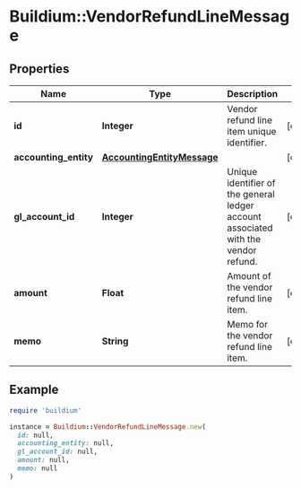 # Buildium::VendorRefundLineMessage

## Properties

| Name | Type | Description | Notes |
| ---- | ---- | ----------- | ----- |
| **id** | **Integer** | Vendor refund line item unique identifier. | [optional] |
| **accounting_entity** | [**AccountingEntityMessage**](AccountingEntityMessage.md) |  | [optional] |
| **gl_account_id** | **Integer** | Unique identifier of the general ledger account associated with the vendor refund. | [optional] |
| **amount** | **Float** | Amount of the vendor refund line item. | [optional] |
| **memo** | **String** | Memo for the vendor refund line item. | [optional] |

## Example

```ruby
require 'buildium'

instance = Buildium::VendorRefundLineMessage.new(
  id: null,
  accounting_entity: null,
  gl_account_id: null,
  amount: null,
  memo: null
)
```


